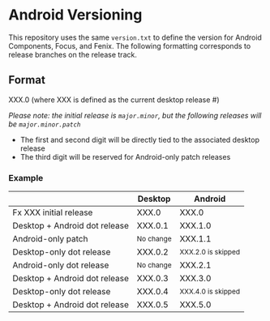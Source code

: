 # Android Versioning

This repository uses the same `version.txt` to define the version for Android Components, Focus, and Fenix. The following formatting corresponds to release branches
on the release track.

## Format

XXX.0 (where XXX is defined as the current desktop release #)

*Please note: the initial release is `major.minor`, but the following releases will be `major.minor.patch`*

* The first and second digit will be directly tied to the associated desktop release
* The third digit will be reserved for Android-only patch releases

### Example
|                                | Desktop               | Android                        |
| ------------------------------ | --------------------- | ------------------------------ |
| Fx XXX initial release         | XXX.0                 | XXX.0                          |
| Desktop + Android dot release  | XXX.0.1               | XXX.1.0                        |
| Android-only patch             | <sub>No change</sub>  | XXX.1.1                        |
| Desktop-only dot release       | XXX.0.2               | <sub>XXX.2.0 is skipped </sub> |
| Android-only dot release       | <sub>No change</sub>  | XXX.2.1                        |
| Desktop + Android dot release  | XXX.0.3               | XXX.3.0                        |
| Desktop-only dot release       | XXX.0.4               | <sub>XXX.4.0 is skipped </sub> |
| Desktop + Android dot release  | XXX.0.5               | XXX.5.0                        |

